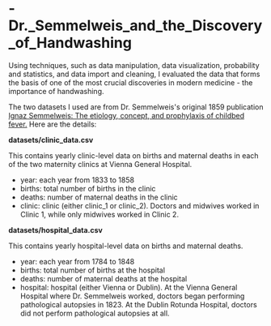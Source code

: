 # -Dr._Semmelweis_and_the_Discovery_of_Handwashing

Using techniques, such as data manipulation, data visualization, probability and statistics, and data import and cleaning,
I evaluated the data that forms the basis of one of the most crucial discoveries in modern medicine - the importance of handwashing.

The two datasets I used are from Dr. Semmelweis's original 1859 publication 
<a href=http://graphics8.nytimes.com/images/blogs/freakonomics/pdf/the%20etiology,%20concept%20and%20prophylaxis%20of%20childbed%20fever.pdf>Ignaz Semmelweis: The etiology, concept, and prophylaxis of childbed fever.</a> 
Here are the details:

**datasets/clinic_data.csv**</p>
This contains yearly clinic-level data on births and maternal deaths in each of the two maternity clinics at Vienna General Hospital.
- year: each year from 1833 to 1858
- births: total number of births in the clinic
- deaths: number of maternal deaths in the clinic
- clinic: clinic (either clinic_1 or clinic_2). Doctors and midwives worked in Clinic 1, while only midwives worked in Clinic 2.

**datasets/hospital_data.csv**</p>
This contains yearly hospital-level data on births and maternal deaths.
- year: each year from 1784 to 1848
- births: total number of births at the hospital
- deaths: number of maternal deaths at the hospital
- hospital: hospital (either Vienna or Dublin). At the Vienna General Hospital where Dr. Semmelweis worked, doctors began performing pathological autopsies in 1823. At the Dublin Rotunda Hospital, doctors did not perform pathological autopsies at all.
